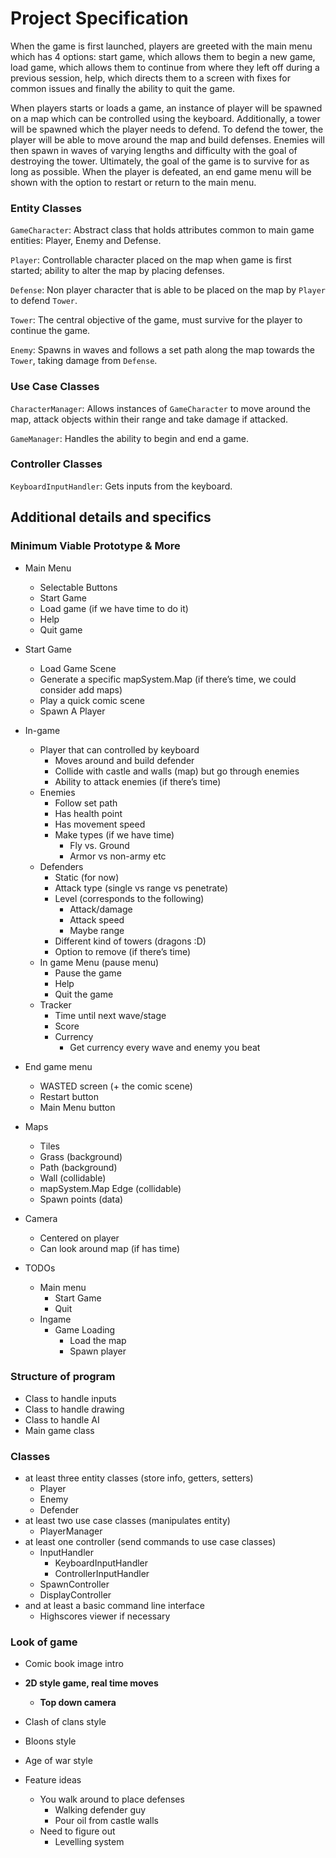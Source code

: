 # Project Specification

When the game is first launched, players are greeted with the main menu which has 4 options: 
start game, which allows them to begin a new game, load game, which allows them to continue
from where they left off during a previous session, help, which directs them to a screen with
fixes for common issues and finally the ability to quit the game. 

When players starts or loads a game, an instance of player will be spawned on a map which can be controlled 
using the keyboard. Additionally, a tower will be spawned which the player needs to defend.
To defend the tower, the player will be able to move around the map and build defenses. Enemies 
will then spawn in waves of varying lengths and difficulty with the goal of destroying the tower.
Ultimately, the goal of the game is to survive for as long as possible. When the player is defeated,
an end game menu will be shown with the option to restart or return to the main menu.

### Entity Classes

<code>GameCharacter</code>: Abstract class that holds attributes common to main game entities:
Player, Enemy and Defense.

<code>Player</code>: Controllable character placed on the map when game is first
started; ability to alter the map by placing defenses.

<code>Defense</code>: Non player character that is able to be placed on the map by 
<code>Player</code> to defend <code>Tower</code>.

<code>Tower</code>: The central objective of the game, must survive for the player to continue the
game.

<code>Enemy</code>: Spawns in waves and follows a set path along the map towards the <code>Tower</code>, 
taking damage from <code>Defense</code>.

### Use Case Classes

<code>CharacterManager</code>: Allows instances of <code>GameCharacter</code> to move around the map,
attack objects within their range and take damage if attacked.

<code>GameManager</code>: Handles the ability to begin and end a game.
### Controller Classes

<code>KeyboardInputHandler</code>: Gets inputs from the keyboard.

## Additional details and specifics

### Minimum Viable Prototype & More
* Main Menu
  * Selectable Buttons
  * Start Game
  * Load game (if we have time to do it)
  * Help
  * Quit game


* Start Game
  * Load Game Scene
  * Generate a specific mapSystem.Map (if there’s time, we could consider add maps)
  * Play a quick comic scene
  * Spawn A Player


* In-game
  * Player that can controlled by keyboard
    * Moves around and build defender
    * Collide with castle and walls (map) but go through enemies
    * Ability to attack enemies (if there’s time)
  * Enemies
    * Follow set path
    * Has health point
    * Has movement speed
    * Make types (if we have time)
      * Fly vs. Ground
      * Armor vs non-army etc
  * Defenders
    * Static (for now)
    * Attack type (single vs range vs penetrate)
    * Level (corresponds to the following)
      * Attack/damage
      * Attack speed
      * Maybe range
    * Different kind of towers (dragons :D)
    * Option to remove (if there’s time)
  * In game Menu (pause menu)
    * Pause the game
    * Help
    * Quit the game
  * Tracker
    * Time until next wave/stage
    * Score
    * Currency
      * Get currency every wave and enemy you beat


* End game menu
  * WASTED screen (+ the comic scene)
  * Restart button
  * Main Menu button

* Maps
  * Tiles
  * Grass (background)
  * Path (background)
  * Wall (collidable)
  * mapSystem.Map Edge (collidable)
  * Spawn points (data)


* Camera
  * Centered on player
  * Can look around map (if has time)

* TODOs
  * Main menu
    * Start Game
    * Quit
  * Ingame
    * Game Loading
      * Load the map
      * Spawn player


### Structure of program
* Class to handle inputs
* Class to handle drawing
* Class to handle AI
* Main game class



### Classes
* at least three entity classes (store info, getters, setters)
  * Player
  * Enemy
  * Defender
* at least two use case classes (manipulates entity)
  * PlayerManager
* at least one controller (send commands to use case classes)
  * InputHandler
    * KeyboardInputHandler
    * ControllerInputHandler
  * SpawnController
  * DisplayController
* and at least a basic command line interface
  * Highscores viewer if necessary


### Look of game
* Comic book image intro
* **2D style game, real time moves**
  * **Top down camera**
* Clash of clans style
* Bloons style
* Age of war style

* Feature ideas
  * You walk around to place defenses
    * Walking defender guy
    * Pour oil from castle walls
  * Need to figure out
    * Levelling system
